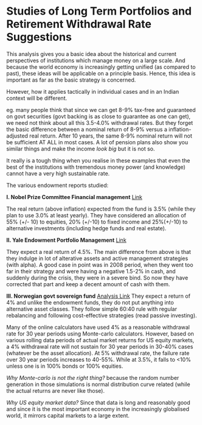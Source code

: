 # Studies of Long Term Portfolios and Retirement Withdrawal Rate Suggestions

This analysis gives you a basic idea about the historical and current perspectives of institutions which manage money on a large scale. And because the world economy is increasingly getting unified (as compared to past), these ideas will be applicable on a principle basis. Hence, this idea is important as far as the basic strategy is concerned.

However, how it applies tactically in individual cases and in an Indian context will be different.

eg. many people think that since we can get 8-9% tax-free and guaranteed on govt securities (govt backing is as close to guarantee as one can get), we need not think about all this 3.5-4.0% withdrawal rates. But they forget the basic difference between a nominal return of 8-9% versus a inflation-adjusted real return. After 10 years, the same 8-9% nominal return will not be sufficient AT ALL in most cases. A lot of pension plans also show you similar things and make the income *look big* but it is not so.

It really is a tough thing when you realise in these examples that even the best of the institutions with tremendous money power (and knowledge) cannot have a very high sustainable rate.

The various endowment reports studied:

**I. Nobel Prize Committee Financial management** [Link](https://www.nobelprize.org/about/financial-management/)

The real return (above inflation) expected from the fund is 3.5% (while they plan to use 3.0% at least yearly). They have considered an allocation of 55% (+/- 10) to equities, 20% (+/-10) to fixed income and 25%(+/-10) to alternative investments (including hedge funds and real estate).

**II. Yale Endowment Portfolio Management** [Link](http://investments.yale.edu/images/documents/Yale_Endowment_12.pdf)

They expect a real return of 4.5%. The main difference from above is that they indulge in lot of alterative assets and active management strategies (with alpha). A good case in point was in 2008 period, when they went too far in their strategy and were having a negative 1.5-2% in cash, and suddenly during the crisis, they were in a severe bind. So now they have corrected that part and keep a decent amount of cash with them.

**III. Norwegian govt sovereign fund** [Analysis Link](http://abnormalreturns.com/focus-on-norway-not-cyprus/) They expect a return of 4% and unlike the endowment funds, they do not put anything into alternative asset classes. They follow simple 60:40 rule with regular rebalancing and following cost-effective strategies (read passive investing).

Many of the online calculators have used 4% as a reasonable withdrawal rate for 30 year periods using Monte-carlo calculators. However, based on various rolling data periods of actual market returns for US equity markets, a 4% withdrawal rate will not sustain for 30 year periods in 30-40% cases (whatever be the asset allocation). At 5% withdrawal rate, the failure rate over 30 year periods increases to 40-55%. While at 3.5%, it falls to &lt;10% unless one is in 100% bonds or 100% equities.

*Why Monte-carlo is not the right thing?* because the random number generation in those simulations is normal distribution curve related (while the actual returns are never like those).

*Why US equity market data?* Since that data is long and reasonably good and since it is the most important economy in the increasingly globalised world, it mirrors capital markets to a large extent.
